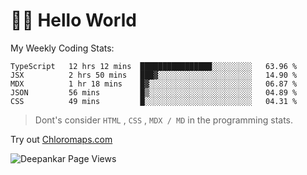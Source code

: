 # 👋🏽 Hello World 

<!--![Deepankar's github stats](https://github-readme-stats.vercel.app/api?username=Deep-Codes&count_private=true&show_icons=true&theme=radical)-->
My Weekly Coding Stats:

<!--START_SECTION:waka-->
```text
TypeScript   12 hrs 12 mins  ████████████████░░░░░░░░░   63.96 % 
JSX          2 hrs 50 mins   ███▓░░░░░░░░░░░░░░░░░░░░░   14.90 % 
MDX          1 hr 18 mins    █▓░░░░░░░░░░░░░░░░░░░░░░░   06.87 % 
JSON         56 mins         █▒░░░░░░░░░░░░░░░░░░░░░░░   04.89 % 
CSS          49 mins         █░░░░░░░░░░░░░░░░░░░░░░░░   04.31 % 
```
<!--END_SECTION:waka-->

> Dont's consider `HTML` , `CSS` , `MDX / MD` in the programming stats.

Try out [Chloromaps.com](https://www.chloromaps.com/)

<p align="left"> <img src="https://komarev.com/ghpvc/?username=Deep-Codes&label=Views&color=blue&style=plastic" alt="Deepankar Page Views" /> </p>
